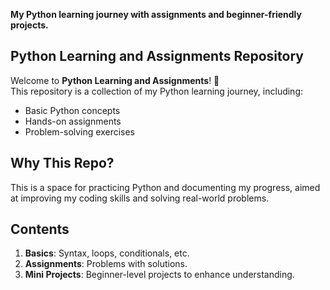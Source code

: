 **My Python learning journey with assignments and beginner-friendly projects.**

  ## Python Learning and Assignments Repository
  
  Welcome to **Python Learning and Assignments**! 🚀  
  This repository is a collection of my Python learning journey, including:
  - Basic Python concepts
  - Hands-on assignments
  - Problem-solving exercises
  
  ## Why This Repo?
  This is a space for practicing Python and documenting my progress, aimed at improving my coding skills and solving real-world problems.
  
  ## Contents
  1. **Basics**: Syntax, loops, conditionals, etc.
  2. **Assignments**: Problems with solutions.
  3. **Mini Projects**: Beginner-level projects to enhance understanding.

